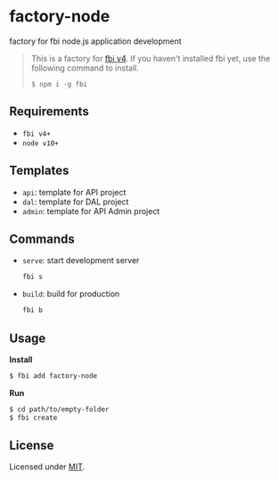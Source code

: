 # factory-node
factory for fbi node.js application development

> This is a factory for [fbi v4](https://github.com/fbi-js/fbi). If you haven't installed fbi yet, use the following command to install.
>
> `$ npm i -g fbi`


## Requirements

- `fbi v4+`
- `node v10+`

## Templates

- `api`: template for API project
- `dal`: template for DAL project
- `admin`: template for API Admin project

## Commands

- `serve`: start development server

  ```bash
  fbi s
  ```

- `build`: build for production

  ```bash
  fbi b
  ```


## Usage

**Install**

```bash
$ fbi add factory-node
```

**Run**

```bash
$ cd path/to/empty-folder
$ fbi create
```


## License

Licensed under [MIT](https://opensource.org/licenses/MIT).

